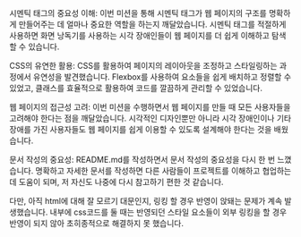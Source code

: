 시멘틱 태그의 중요성 이해: 이번 미션을 통해 시멘틱 태그가 웹 페이지의 구조를 명확하게 만들어주는 데 얼마나 중요한 역할을 하는지 깨달았습니다. 시멘틱 태그를 적절하게 사용하면 화면 낭독기를 사용하는 시각 장애인들이 웹 페이지를 더 쉽게 이해하고 탐색할 수 있습니다.

CSS의 유연한 활용: CSS를 활용하여 페이지의 레이아웃을 조정하고 스타일링하는 과정에서 유연성을 발견했습니다. Flexbox를 사용하여 요소들을 쉽게 배치하고 정렬할 수 있었고, 클래스를 효율적으로 활용하여 코드를 깔끔하게 관리할 수 있었습니다.

웹 페이지의 접근성 고려: 이번 미션을 수행하면서 웹 페이지를 만들 때 모든 사용자들을 고려해야 한다는 점을 깨달았습니다. 시각적인 디자인뿐만 아니라 시각 장애인이나 기타 장애를 가진 사용자들도 웹 페이지를 쉽게 이용할 수 있도록 설계해야 한다는 것을 배웠습니다.

문서 작성의 중요성: README.md를 작성하면서 문서 작성의 중요성을 다시 한 번 느꼈습니다. 명확하고 자세한 문서를 작성하면 다른 사람들이 프로젝트를 이해하고 협업하는 데 도움이 되며, 저 자신도 나중에 다시 참고하기 편한 것 같습니다.

다만, 아직 html에 대해 잘 모르기 대문인지, 링킹 할 경우 반영이 앉돼는 문제가 계속 발생했습니다. 내부에 css코드를 둘 때는 반영되던 스타일 요소들이 외부 링킹을 할 경우 반영이 되지 않아 초히종적으로 해결하지 못 했습니다.
